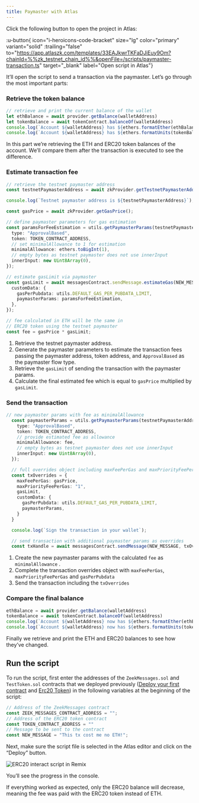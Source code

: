 ```yaml
---
title: Paymaster with Atlas
---
```


Click the following button to open the project in Atlas:

:u-button{ icon="i-heroicons-code-bracket" size="lg" color="primary" variant="solid" :trailing="false"
to="https://app.atlaszk.com/templates/33EAJkwrTKFaDJiEuy9Om?chainId=%%zk_testnet_chain_id%%&openFile=/scripts/paymaster-transaction.ts"
target="_blank" label="Open script in Atlas"}

It’ll open the script to send a transaction via the paymaster. Let’s go through the most important parts:

### Retrieve the token balance

```typescript
// retrieve and print the current balance of the wallet
let ethBalance = await provider.getBalance(walletAddress)
let tokenBalance = await tokenContract.balanceOf(walletAddress)
console.log(`Account ${walletAddress} has ${ethers.formatEther(ethBalance)} ETH`);
console.log(`Account ${walletAddress} has ${ethers.formatUnits(tokenBalance, 18)} tokens`);
```

In this part we’re retrieving the ETH and ERC20 token balances of the account. We’ll compare them after the transaction
is executed to see the difference.

### Estimate transaction fee

```typescript
// retrieve the testnet paymaster address
const testnetPaymasterAddress = await zkProvider.getTestnetPaymasterAddress();

console.log(`Testnet paymaster address is ${testnetPaymasterAddress}`);

const gasPrice = await zkProvider.getGasPrice();

// define paymaster parameters for gas estimation
const paramsForFeeEstimation = utils.getPaymasterParams(testnetPaymasterAddress, {
  type: "ApprovalBased",
  token: TOKEN_CONTRACT_ADDRESS,
  // set minimalAllowance to 1 for estimation
  minimalAllowance: ethers.toBigInt(1),
  // empty bytes as testnet paymaster does not use innerInput
  innerInput: new Uint8Array(0),
});

// estimate gasLimit via paymaster
const gasLimit = await messagesContract.sendMessage.estimateGas(NEW_MESSAGE, {
  customData: {
    gasPerPubdata: utils.DEFAULT_GAS_PER_PUBDATA_LIMIT,
    paymasterParams: paramsForFeeEstimation,
  },
});

// fee calculated in ETH will be the same in
// ERC20 token using the testnet paymaster
const fee = gasPrice * gasLimit;
```

1. Retrieve the testnet paymaster address.
2. Generate the paymaster parameters to estimate the transaction fees passing the paymaster address, token address, and
   `ApprovalBased` as the paymaster flow type.
3. Retrieve the `gasLimit` of sending the transaction with the paymaster params.
4. Calculate the final estimated fee which is equal to `gasPrice` multiplied by `gasLimit`.

### Send the transaction

```typescript
// new paymaster params with fee as minimalAllowance
  const paymasterParams = utils.getPaymasterParams(testnetPaymasterAddress, {
    type: "ApprovalBased",
    token: TOKEN_CONTRACT_ADDRESS,
    // provide estimated fee as allowance
    minimalAllowance: fee,
    // empty bytes as testnet paymaster does not use innerInput
    innerInput: new Uint8Array(0),
  });

  // full overrides object including maxFeePerGas and maxPriorityFeePerGas
  const txOverrides = {
    maxFeePerGas: gasPrice,
    maxPriorityFeePerGas: "1",
    gasLimit,
    customData: {
      gasPerPubdata: utils.DEFAULT_GAS_PER_PUBDATA_LIMIT,
      paymasterParams,
    }
  }

  console.log(`Sign the transaction in your wallet`);

  // send transaction with additional paymaster params as overrides
  const txHandle = await messagesContract.sendMessage(NEW_MESSAGE, txOverrides);
```

1. Create the new paymaster params with the calculated `fee` as `minimalAllowance` .
2. Complete the transaction overrides object with `maxFeePerGas`, `maxPriorityFeePerGas` and `gasPerPubdata`
3. Send the transaction including the `txOverrides`

### Compare the final balance

```typescript
ethBalance = await provider.getBalance(walletAddress)
tokenBalance = await tokenContract.balanceOf(walletAddress)
console.log(`Account ${walletAddress} now has ${ethers.formatEther(ethBalance)} ETH`);
console.log(`Account ${walletAddress} now has ${ethers.formatUnits(tokenBalance, 18)} tokens`);
```

Finally we retrieve and print the ETH and ERC20 balances to see how they’ve changed.

## Run the script

To run the script, first enter the addresses of the `ZeekMessages.sol` and `TestToken.sol` contracts that we
deployed previously ([Deploy your first contract](/build/start-coding/quick-start/deploy-your-first-contract) and
[Erc20 Token](/build/start-coding/quick-start/erc20-token)) in the following variables at the beginning of
the script:

```typescript
// Address of the ZeekMessages contract
const ZEEK_MESSAGES_CONTRACT_ADDRESS = "";
// Address of the ERC20 token contract
const TOKEN_CONTRACT_ADDRESS = ""
// Message to be sent to the contract
const NEW_MESSAGE = "This tx cost me no ETH!";
```

Next, make sure the script file is selected in the Atlas editor and click on the “Deploy” button.

![ERC20 interact script in Remix](/images/101-paymasters/atlas-paymaster-script.png)

You’ll see the progress in the console.

If everything worked as expected, only the ERC20 balance will decrease, meaning the fee was paid with the ERC20 token
instead of ETH.
